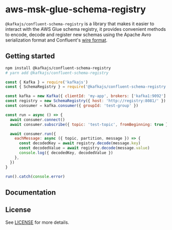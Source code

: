# aws-msk-glue-schema-registry

`@kafkajs/confluent-schema-registry` is a library that makes it easier to interact with the AWS Glue schema registry, it provides convenient methods to encode, decode and register new schemas using the Apache Avro serialization format and Confluent's [wire format](https://docs.confluent.io/current/schema-registry/docs/serializer-formatter.html#wire-format).

## Getting started

```sh
npm install @kafkajs/confluent-schema-registry
# yarn add @kafkajs/confluent-schema-registry
```

```javascript
const { Kafka } = require('kafkajs')
const { SchemaRegistry } = require('@kafkajs/confluent-schema-registry')

const kafka = new Kafka({ clientId: 'my-app', brokers: ['kafka1:9092'] })
const registry = new SchemaRegistry({ host: 'http://registry:8081/' })
const consumer = kafka.consumer({ groupId: 'test-group' })

const run = async () => {
  await consumer.connect()
  await consumer.subscribe({ topic: 'test-topic', fromBeginning: true })

  await consumer.run({
    eachMessage: async ({ topic, partition, message }) => {
      const decodedKey = await registry.decode(message.key)
      const decodedValue = await registry.decode(message.value)
      console.log({ decodedKey, decodedValue })
    },
  })
}

run().catch(console.error)
```

## Documentation

## License

See [LICENSE](https://github.com/kafkajs/confluent-schema-registry/blob/master/LICENSE) for more details.

